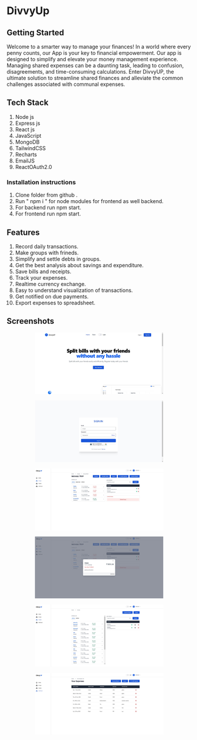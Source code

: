 # DivvyUp

## Getting Started
Welcome to a smarter way to manage your finances! In a world where every penny counts, our App is your key to financial empowerment. Our app is designed to simplify and elevate your money management experience.
Managing shared expenses can be a daunting task, leading to confusion, disagreements, and time-consuming calculations. Enter DivvyUP, the ultimate solution to streamline shared finances and alleviate the common challenges associated with communal expenses.




## Tech Stack

1. Node js
2. Express js
3. React js
4. JavaScript
5. MongoDB
6. TailwindCSS
7. Recharts
8. EmailJS
9. ReactOAuth2.0







### Installation instructions
1. Clone folder from github .
2. Run " npm i " for node modules for frontend as well backend.
2. For backend run npm start.
3. For frontend run npm start.


## Features
1. Record daily transactions.
2. Make groups with frineds.
3. Simplify and settle debts in groups.
4. Get the best analysis about savings and expenditure.
5. Save bills and receipts.
6. Track your expenses.
7. Realtime currency exchange.
8. Easy to understand visualization of transactions.
9. Get notified on due payments.
10. Export expenses to spreadsheet.

## Screenshots
<p align="center">
  <img src="Screenshots/1.jpeg" width="350" title="Upload">
  </p>
      <p align="center">
  <img src="Screenshots/2.jpeg" width="350" title="Upload">
  </p>
      <p align="center">
  <img src="Screenshots/3.jpeg" width="350" title="Upload">
  </p>
  <p align="center">
  <img src="Screenshots/4.jpeg" width="350" title="Upload">
  </p>
  <p align="center">
  <img src="Screenshots/5.jpeg" width="350" title="Upload">
  </p>
  <p align="center">
  <img src="Screenshots/6.jpeg" width="350" title="Upload">
  </p>
    <!-- <p align="center">
  <img src="Screenshots/7.jpeg" width="350" title="Upload">
  </p>
    <p align="center">
  <img src="Screenshots/8.jpeg" width="350" title="Upload">
  </p>
  <p align="center">
  <img src="Screenshots/9.jpeg" width="350" title="Upload">
  </p>
  <p align="center">
  <img src="Screenshots/10.jpeg" width="350" title="Upload">
  </p> -->
 

